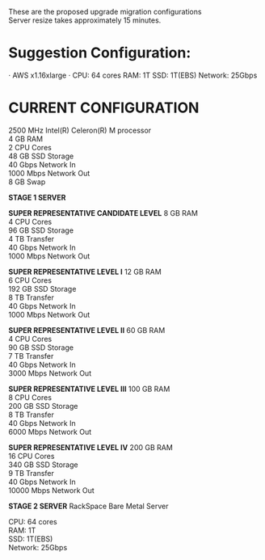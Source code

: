 These are the proposed upgrade migration configurations  
Server resize takes approximately 15 minutes.


# Suggestion Configuration:
· AWS x1.16xlarge
· CPU: 64 cores
RAM: 1T
SSD: 1T(EBS)
Network: 25Gbps


# CURRENT CONFIGURATION
 2500 MHz Intel(R) Celeron(R) M processor  
 4 	GB RAM  
 2 	CPU Cores  
 48 	GB SSD Storage  
 40 	Gbps Network In  
 1000 	Mbps Network Out  
 8 GB Swap  


**STAGE 1 SERVER**

**SUPER REPRESENTATIVE CANDIDATE LEVEL**
 8 	GB RAM  
 4 	CPU Cores  
 96 	GB SSD Storage  
 4 	TB Transfer  
 40 	Gbps Network In  
 1000 	Mbps Network Out  

**SUPER REPRESENTATIVE LEVEL I**
 12 	GB RAM  
 6 	CPU Cores  
 192 	GB SSD Storage  
 8 	TB Transfer  
 40 	Gbps Network In  
 1000 	Mbps Network Out  

**SUPER REPRESENTATIVE LEVEL II**
 60 	GB RAM  
 4 	CPU Cores  
 90 	GB SSD Storage  
 7 	TB Transfer  
 40 	Gbps Network In  
 3000 	Mbps Network Out  

**SUPER REPRESENTATIVE LEVEL III**
 100 	GB RAM  
 8 	CPU Cores  
 200 	GB SSD Storage  
 8 	TB Transfer  
 40 	Gbps Network In  
 6000 	Mbps Network Out  

**SUPER REPRESENTATIVE LEVEL IV**
 200 	GB RAM  
 16 	CPU Cores  
 340 	GB SSD Storage  
 9 	TB Transfer  
 40 	Gbps Network In  
 10000 	Mbps Network Out  



**STAGE 2 SERVER**
 RackSpace Bare Metal Server  
   
 CPU: 64 cores  
 RAM: 1T  
 SSD: 1T(EBS)  
 Network: 25Gbps  
